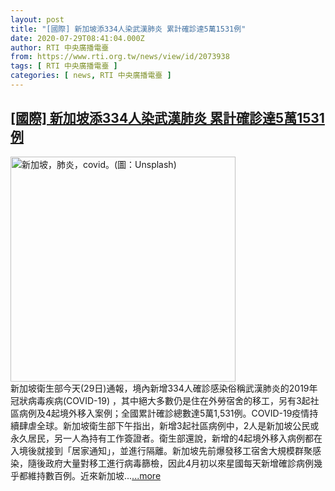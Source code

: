 ```yaml
---
layout: post
title: "[國際] 新加坡添334人染武漢肺炎 累計確診達5萬1531例"
date: 2020-07-29T08:41:04.000Z
author: RTI 中央廣播電臺
from: https://www.rti.org.tw/news/view/id/2073938
tags: [ RTI 中央廣播電臺 ]
categories: [ news, RTI 中央廣播電臺 ]
---
```

<!--1596012064000-->
[[國際] 新加坡添334人染武漢肺炎 累計確診達5萬1531例](https://www.rti.org.tw/news/view/id/2073938)
------

<div>
<img src="https://static.rti.org.tw/assets/thumbnails/2020/05/14/47d85799702b7167a73037887ab36cc2.jpg" width="360" alt="新加坡，肺炎，covid。(圖：Unsplash)" title="新加坡，肺炎，covid。(圖：Unsplash)"><br>新加坡衛生部今天(29日)通報，境內新增334人確診感染俗稱武漢肺炎的2019年冠狀病毒疾病(COVID-19) ，其中絕大多數仍是住在外勞宿舍的移工，另有3起社區病例及4起境外移入案例；全國累計確診總數達5萬1,531例。COVID-19疫情持續肆虐全球。新加坡衛生部下午指出，新增3起社區病例中，2人是新加坡公民或永久居民，另一人為持有工作簽證者。衛生部還說，新增的4起境外移入病例都在入境後就接到「居家通知」，並進行隔離。新加坡先前爆發移工宿舍大規模群聚感染，隨後政府大量對移工進行病毒篩檢，因此4月初以來星國每天新增確診病例幾乎都維持數百例。近來新加坡...<a target="_blank" href="https://www.rti.org.tw/news/view/id/2073938">...more</a>
</div>
